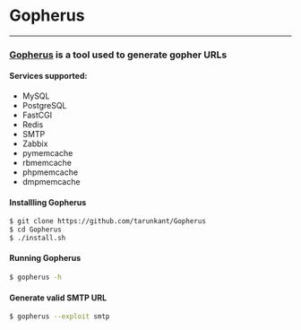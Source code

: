# Gopherus
***
### [Gopherus](https://github.com/tarunkant/Gopherus) is a tool used to generate gopher URLs
#### Services supported:
* MySQL
* PostgreSQL
* FastCGI
* Redis
* SMTP
* Zabbix
* pymemcache
* rbmemcache
* phpmemcache
* dmpmemcache

#### Installling Gopherus
```bash
$ git clone https://github.com/tarunkant/Gopherus
$ cd Gopherus
$ ./install.sh
```

#### Running Gopherus
```bash
$ gopherus -h
```
#### Generate valid SMTP URL
```bash
$ gopherus --exploit smtp
```
